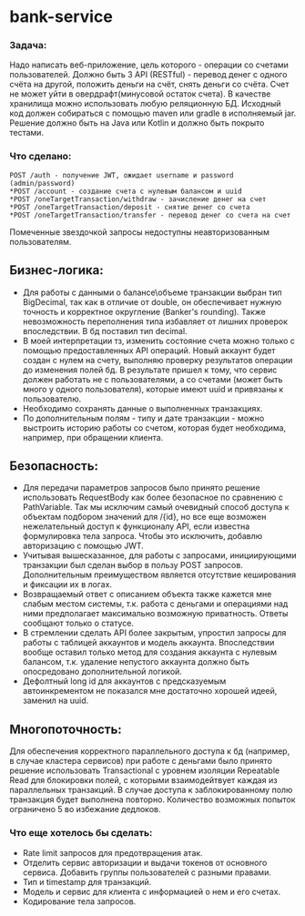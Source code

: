 # bank-service

### Задача:
Надо написать веб-приложение, цель которого - операции со счетами пользователей.
Должно быть 3 API (RESTful) - перевод денег с одного счёта на другой, положить деньги на счёт, снять деньги со счёта. Счет не может уйти в овердрафт(минусовой остаток счета).
В качестве хранилища можно использовать любую реляционную БД.
Исходный код должен собираться с помощью maven или gradle в исполняемый jar. Решение должно быть на Java или Kotlin и должно быть покрыто тестами.

### Что сделано:
```
POST /auth - получение JWT, ожидает username и password (admin/password)
*POST /account - создание счета с нулевым балансом и uuid
*POST /oneTargetTransaction/withdraw - зачисление денег на счет
*POST /oneTargetTransaction/deposit - снятие денег со счета
*POST /oneTargetTransaction/transfer - перевод денег со счета на счет
```
Помеченные звездочкой запросы недоступны неавторизованным пользователям.

## Бизнес-логика:
- Для работы с данными о балансе\объеме транзакции выбран тип BigDecimal, так как в отличие от double, он обеспечивает нужную точность и корректное округление (Banker's rounding). Также невозможность переполнения типа избавляет от лишних проверок впоследствии. В бд поставил тип decimal.
- В моей интерпретации тз, изменить состояние счета можно только с помощью предоставленных API операций. Новый аккаунт будет создан с нулем на счету, выполняю проверку результатов операции до изменения полей бд. В результате пришел к тому, что сервис должен работать не с пользователями, а со счетами (может быть много у одного пользователя), которые имеют uuid и привязаны к пользователю.
- Необходимо сохранять данные о выполненных транзакциях.
- По дополнительным полям - типу и дате транзакции - можно выстроить историю работы со счетом, которая будет необходима, например, при обращении клиента.

## Безопасность:
- Для передачи параметров запросов было принято решение использовать RequestBody как более безопасное по сравнению с PathVariable. Так мы исключим самый очевидный способ доступа к объектам подбором значений для /{id}, но все еще возможен нежелательный доступ к функционалу API, если известна формулировка тела запроса. Чтобы это исключить, добавлю авторизацию с помощью JWT.
- Учитывая вышесказанное, для работы с запросами, инициирующими транзакции был сделан выбор в пользу POST запросов. Дополнительным преимуществом является отсутствие кеширования и фиксации их в логах.
- Возвращаемый ответ с описанием объекта также кажется мне слабым местом системы, т.к. работа с деньгами и операциями над ними предполагает максимально возможную приватность. Ответы сообщают только о статусе.
- В стремлении сделать API более закрытым, упростил запросы для работы с таблицей аккаунтов и модель аккаунта. Впоследствии вообще оставил только метод для создания аккаунта с нулевым балансом, т.к. удаление непустого аккаунта должно быть опосредовано дополнительной логикой.
- Дефолтный long id для аккаунтов с предсказуемым автоинкрементом не показался мне достаточно хорошей идеей, заменил на uuid.

## Многопоточность:
Для обеспечения корректного параллельного доступа к бд (например, в случае кластера сервисов) при работе с деньгами было принято решение использовать Transactional с уровнем изоляции Repeatable Read для блокировки полей, с которыми взаимодейтвует каждая из параллельных транзакций. В случае доступа к заблокированному полю транзакция будет выполнена повторно. Количество возможных попыток ограничено 5 во избежание дедлоков. 

### Что еще хотелось бы сделать:
- Rate limit запросов для предотвращения атак.
- Отделить сервис авторизации и выдачи токенов от основного сервиса. Добавить группы пользователей с разными правами.
- Тип и timestamp для транзакций.
- Модель и сервис для клиента с информацией о нем и его счетах.
- Кодирование тела запросов.
